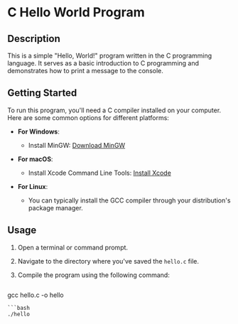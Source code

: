 # C Hello World Program

## Description

This is a simple "Hello, World!" program written in the C programming language. It serves as a basic introduction to C programming and demonstrates how to print a message to the console.

## Getting Started

To run this program, you'll need a C compiler installed on your computer. Here are some common options for different platforms:

- **For Windows**:
  - Install MinGW: [Download MinGW](http://www.mingw.org/)

- **For macOS**:
  - Install Xcode Command Line Tools: [Install Xcode](https://developer.apple.com/xcode/)

- **For Linux**:
  - You can typically install the GCC compiler through your distribution's package manager.

## Usage

1. Open a terminal or command prompt.

2. Navigate to the directory where you've saved the `hello.c` file.

3. Compile the program using the following command:

    ```bash
gcc hello.c -o hello

    ```bash
    ./hello

 
